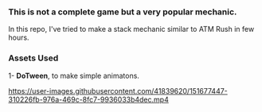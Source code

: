 ### This is not a complete game but a very popular mechanic.

In this repo, I've tried to make a stack mechanic similar to ATM Rush in few hours.

### Assets Used
1- **DoTween**, to make simple animatons.

https://user-images.githubusercontent.com/41839620/151677447-310226fb-976a-469c-8fc7-9936033b4dec.mp4

